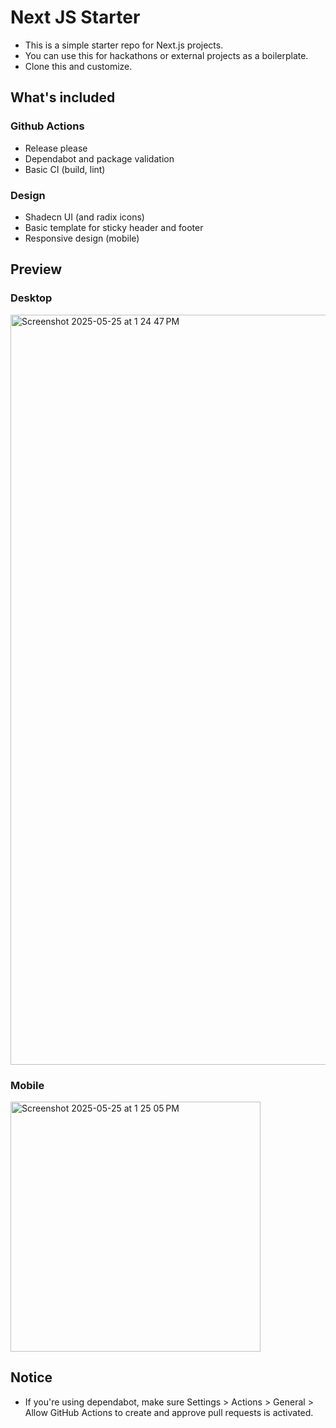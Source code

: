 # Next JS Starter

- This is a simple starter repo for Next.js projects.
- You can use this for hackathons or external projects as a boilerplate.
- Clone this and customize.

## What's included

### Github Actions

- Release please
- Dependabot and package validation
- Basic CI (build, lint)

### Design

- Shadecn UI (and radix icons)
- Basic template for sticky header and footer
- Responsive design (mobile)

## Preview
### Desktop
<img width="1200" alt="Screenshot 2025-05-25 at 1 24 47 PM" src="https://github.com/user-attachments/assets/c810f3e8-2db5-404d-94ec-7dc1ea3b5e26" />

### Mobile
<img width="400" alt="Screenshot 2025-05-25 at 1 25 05 PM" src="https://github.com/user-attachments/assets/f239fb81-99ae-4bcd-83c7-7304b9b5e306" />


## Notice

- If you're using dependabot, make sure Settings > Actions > General > Allow GitHub Actions to create and approve pull requests is activated.  
